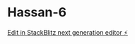 # Hassan-6

[Edit in StackBlitz next generation editor ⚡️](https://stackblitz.com/~/github.com/drmas001/Hassan-6)